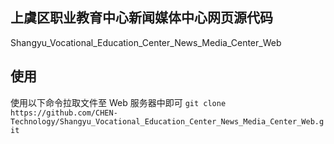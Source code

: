 ## 上虞区职业教育中心新闻媒体中心网页源代码

Shangyu_Vocational_Education_Center_News_Media_Center_Web

## 使用

使用以下命令拉取文件至 Web 服务器中即可
`git clone https://github.com/CHEN-Technology/Shangyu_Vocational_Education_Center_News_Media_Center_Web.git`
